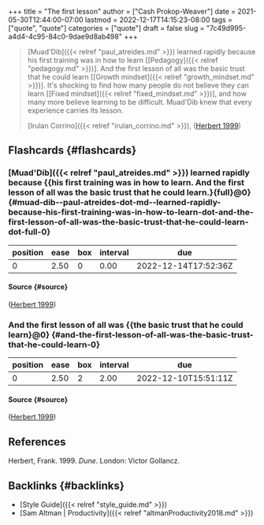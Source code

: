 +++
title = "The first lesson"
author = ["Cash Prokop-Weaver"]
date = 2021-05-30T12:44:00-07:00
lastmod = 2022-12-17T14:15:23-08:00
tags = ["quote", "quote"]
categories = ["quote"]
draft = false
slug = "7c49d995-a4d4-4c95-84c0-9dae9d8ab498"
+++

> [Muad'Dib]({{< relref "paul_atreides.md" >}}) learned rapidly because his first training was in how to learn [[Pedagogy]({{< relref "pedagogy.md" >}})]. And the first lesson of all was the basic trust that he could learn [[Growth mindset]({{< relref "growth_mindset.md" >}})]. It's shocking to find how many people do not believe they can learn [[Fixed mindset]({{< relref "fixed_mindset.md" >}})], and how many more believe learning to be difficult. Muad'Dib knew that every experience carries its lesson.
>
> [Irulan Corrino]({{< relref "irulan_corrino.md" >}}), (<a href="#citeproc_bib_item_1">Herbert 1999</a>)


## Flashcards {#flashcards}


### [Muad'Dib]({{< relref "paul_atreides.md" >}}) learned rapidly because {{his first training was in how to learn. And the first lesson of all was the basic trust that he could learn.}{full}@0} {#muad-dib--paul-atreides-dot-md--learned-rapidly-because-his-first-training-was-in-how-to-learn-dot-and-the-first-lesson-of-all-was-the-basic-trust-that-he-could-learn-dot-full-0}

| position | ease | box | interval | due                  |
|----------|------|-----|----------|----------------------|
| 0        | 2.50 | 0   | 0.00     | 2022-12-14T17:52:36Z |


#### Source {#source}

(<a href="#citeproc_bib_item_1">Herbert 1999</a>)


### And the first lesson of all was {{the basic trust that he could learn}@0} {#and-the-first-lesson-of-all-was-the-basic-trust-that-he-could-learn-0}

| position | ease | box | interval | due                  |
|----------|------|-----|----------|----------------------|
| 0        | 2.50 | 2   | 2.00     | 2022-12-10T15:51:11Z |


#### Source {#source}

(<a href="#citeproc_bib_item_1">Herbert 1999</a>)

## References

<style>.csl-entry{text-indent: -1.5em; margin-left: 1.5em;}</style><div class="csl-bib-body">
  <div class="csl-entry"><a id="citeproc_bib_item_1"></a>Herbert, Frank. 1999. <i>Dune</i>. London: Victor Gollancz.</div>
</div>


## Backlinks {#backlinks}

-   [Style Guide]({{< relref "style_guide.md" >}})
-   [Sam Altman | Productivity]({{< relref "altmanProductivity2018.md" >}})
